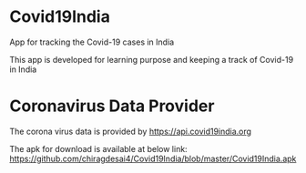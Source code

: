 # Covid19India
App for tracking the Covid-19 cases in India

This app is developed for learning purpose and keeping a track of Covid-19 in India

# Coronavirus Data Provider
The corona virus data is provided by https://api.covid19india.org

The apk for download is available at below link:
https://github.com/chiragdesai4/Covid19India/blob/master/Covid19India.apk

